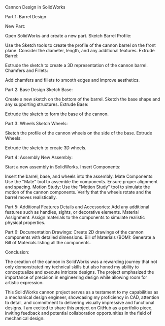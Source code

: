 
Cannon Design in SolidWorks

Part 1: Barrel Design

New Part:

Open SolidWorks and create a new part. 
Sketch Barrel Profile:

Use the Sketch tools to create the profile of the cannon barrel on the front plane. Consider the diameter, length, and any additional features.
Extrude Barrel:

Extrude the sketch to create a 3D representation of the cannon barrel.
Chamfers and Fillets:

Add chamfers and fillets to smooth edges and improve aesthetics.

Part 2: Base Design
Sketch Base:

Create a new sketch on the bottom of the barrel. Sketch the base shape and any supporting structures.
Extrude Base:

Extrude the sketch to form the base of the cannon.

Part 3: Wheels
Sketch Wheels:

Sketch the profile of the cannon wheels on the side of the base.
Extrude Wheels:

Extrude the sketch to create 3D wheels.

Part 4: Assembly
New Assembly:

Start a new assembly in SolidWorks.
Insert Components:

Insert the barrel, base, and wheels into the assembly.
Mate Components:
Use the "Mate" tool to assemble the components. Ensure proper alignment and spacing.
Motion Study:
Use the "Motion Study" tool to simulate the motion of the cannon components. Verify that the wheels rotate and the barrel moves realistically.

Part 5: Additional Features
Details and Accessories:
Add any additional features such as handles, sights, or decorative elements.
Material Assignment:
Assign materials to the components to simulate realistic physical properties.

Part 6: Documentation
Drawings:
Create 2D drawings of the cannon components with detailed dimensions.
Bill of Materials (BOM):
Generate a Bill of Materials listing all the components.


Conclusion:

The creation of the cannon in SolidWorks was a rewarding journey that not only demonstrated my technical skills but also honed my ability to conceptualize and execute intricate designs. The project emphasized the importance of precision in engineering design while allowing room for artistic expression.

This SolidWorks cannon project serves as a testament to my capabilities as a mechanical design engineer, showcasing my proficiency in CAD, attention to detail, and commitment to delivering visually impressive and functional designs. I am excited to share this project on GitHub as a portfolio piece, inviting feedback and potential collaboration opportunities in the field of mechanical design.
